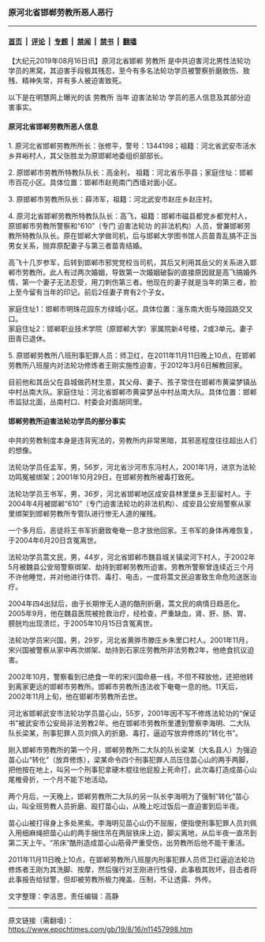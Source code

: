 ### 原河北省邯郸劳教所恶人恶行

---

#### [首页](../../../..?n11457998) &nbsp;|&nbsp; [评论](../../../../../epoch-comment?n11457998) &nbsp;|&nbsp; [专题](../../../../../epoch-special?n11457998) &nbsp;|&nbsp; [禁闻](../../../../../epoch-news?n11457998) &nbsp;|&nbsp; [禁书](../../../../../books?n11457998) &nbsp;|&nbsp; [翻墙](https://github.com/gfw-breaker/nogfw/blob/master/README.md?n11457998)


<div class="post_content" id="artbody" itemprop="articleBody">
 <!-- article content begin -->
 <p>
  【大纪元2019年08月16日讯】原河北省邯郸
  <ok href="https://www.epochtimes.com/gb/tag/%E5%8A%B3%E6%95%99%E6%89%80.html">
   劳教所
  </ok>
  是中共迫害河北男性法轮功学员的黑窝，其迫害手段极其残忍，至今有多名法轮功学员被警察折磨致伤、致残、精神失常，并有多人被迫害致死。
 </p>
 <p>
  以下是在明慧网上曝光的该
  <ok href="https://www.epochtimes.com/gb/tag/%E5%8A%B3%E6%95%99%E6%89%80.html">
   劳教所
  </ok>
  当年
  <ok href="https://www.epochtimes.com/gb/tag/%E8%BF%AB%E5%AE%B3%E6%B3%95%E8%BD%AE%E5%8A%9F.html">
   迫害法轮功
  </ok>
  学员的恶人信息及其部分迫害事实。
 </p>
 <h4>
  <b>
   原河北省邯郸劳教所恶人信息
  </b>
 </h4>
 <p>
  1. 原河北省邯郸劳教所所长：张修平，警号：1344198；祖籍：河北省武安市活水乡井峪村人，其父张胜龙为原邯郸地委组织部部长。
 </p>
 <p>
  2. 原邯郸市劳教所特教队队长：高金利， 祖籍：河北省乐亭县；家庭住址：邯郸市百花小区。具体位置：邯郸市赵苑南门西墙对面小区。
 </p>
 <p>
  3. 原邯郸市劳教所队长：薛沛军，祖籍：河北武安市赵庄乡赵庄村。
 </p>
 <p>
  4. 原河北省邯郸劳教所特教队队长：高飞，祖籍：邯郸市磁县都党乡都党村人，原邯郸市劳教所警察和“610”（专门
  <ok href="https://www.epochtimes.com/gb/tag/%E8%BF%AB%E5%AE%B3%E6%B3%95%E8%BD%AE%E5%8A%9F.html">
   迫害法轮功
  </ok>
  的非法机构）人员，曾兼邯郸劳教所特教队队长。原在邯郸大学做司机，后与邯郸大学图书馆人员苗青乱搞不正当男女关系，抛弃原配妻子与第三者苗青结婚。
 </p>
 <p>
  高飞十几岁参军，后转到邯郸市邪党党校当司机，其后又利用其岳父的关系进入邯郸市劳教所。此人有过两次婚姻，导致第一次婚姻破裂的直接原因就是高飞搞婚外情，第一个妻子无法忍受，用刀刺伤第三者。他现在的妻子就是当年的第三者，脸上至今留有当年的印记。前后2任妻子育有2个子女。
 </p>
 <p>
  家庭住址1：邯郸市明珠花园东方绿城小区。具体位置：滏东南大街与陵园路交叉口。
  <br/>
  家庭住址2：邯郸职业技术学院（原邯郸大学）家属院新4号楼，2或3单元。妻子田青已退休。
 </p>
 <p>
  5. 原邯郸劳教所八班刑事犯罪人员：师卫红，在2011年11月11日晚上10点，在邯郸劳教所八班屋内对法轮功修炼者王刚实施性迫害，于2012年3月6日解教回家。
 </p>
 <p>
  目前他和其岳父在县城做药材生意，其父母、妻子、孩子常住在邯郸市黄粱梦镇丛中村丛南大队。家庭住址：河北省邯郸市黄粱梦丛中村丛南大队。具体位置：邯郸市监狱北面，丛南村口、村委会对面胡同里。
 </p>
 <h4>
  <b>
   邯郸劳教所迫害法轮功学员的部分事实
  </b>
 </h4>
 <p>
  中共的劳教制度本身是违背宪法的，劳教所内非常黑暗，其邪恶程度往往超出人们的想像。
 </p>
 <p>
  法轮功学员任孟军，男，56岁，河北省沙河市东冯村人，2001年1月，进京为法轮功鸣冤被绑架；2001年10月29日，在邯郸劳教所被毒打致死。
 </p>
 <p>
  法轮功学员王书军，男，36岁，河北省邯郸地区成安县林里堡乡王彭留村人。于2004年4月被邯郸“610”（专门迫害法轮功的非法机构）、成安县公安局警察从家里绑架到邯郸劳教所专管队进行惨无人道的摧残。
 </p>
 <p>
  一个多月后，恶徒将王书军折磨致奄奄一息才放他回家。王书军的身体再难恢复，于2004年6月20日含冤离世。
 </p>
 <p>
  法轮功学员蒿文民，男，44岁，河北省邯郸市魏县城关镇梁河下村人，于2002年5月被魏县公安局警察绑架、劫持到邯郸劳教所迫害。劳教所警察曾连续近三个月不许他睡觉，并对他进行体罚、毒打、电击，一度将蒿文民迫害致生命危险送医治疗。
 </p>
 <p>
  2004年四4出狱后，由于长期惨无人道的酷刑折磨，蒿文民的病情日趋恶化。2005年9月，他在魏县医院被抢救治疗，经检查，严重缺血，肾、肝、肠、胃、膀胱均出现溃烂，于2005年10月15日含冤离世。
 </p>
 <p>
  法轮功学员宋兴国，男，29岁，河北省黄骅市滕庄乡朱里口村人。2001年11月，宋兴国被警察从家中再次绑架、劫持到石家庄劳教所非法劳教2年，他绝食抗议迫害。
 </p>
 <p>
  2002年10月，警察看到已绝食一年的宋兴国命悬一线，不但不释放他，还把他转到离家更远的邯郸市劳教所。邯郸市劳教所违法收下奄奄一息的他。11天后，2002年11月上旬，他在邯郸市劳教所去世。
 </p>
 <p>
  河北省邯郸武安市法轮功学员苗心山，55岁，2001年因不写不修炼法轮功的“保证书”被武安市公安局非法劳教2年。他在邯郸市劳教所里遭到警察李海明、二大队队长梁某，刑事犯罪人员刘佩入的折磨、毒打，逼迫写放弃修炼的“转化书”。
 </p>
 <p>
  刚入邯郸市劳教所的第一个月，邯郸劳教所二大队的队长梁某（大名县人）为强迫苗心山“转化”（放弃修炼），梁某命令四个刑事犯罪人员压住苗心山的两手两脚，把他按在地上，叫另一个刑事犯拿硬木棍往他屁股上死命打，此次毒打造成苗心山尾椎骨折，一个月不能下地活动。
 </p>
 <p>
  两个月后，一天晚上，邯郸劳教所二大队的另一队长李海明为了强制“转化”苗心山，叫全班劳教人员折磨、殴打苗心山，从晚上吃过饭后一直迫害到后半夜。
 </p>
 <p>
  苗心山被打得身上多处黑紫。李海明见苗心山仍不屈服，便指使刑事犯罪人员刘佩入用细麻绳把苗心山的两手捆住吊在两层铁床上边，脚尖离地，从后半夜一直吊到第二天上午。“吊床”酷刑造成苗心山筋骨严重受伤，出劳教所后他不能干重活。
 </p>
 <p>
  2011年11月11日晚上10点，在邯郸劳教所八班屋内刑事犯罪人员师卫红逼迫法轮功修炼者王刚为其洗脚、按摩，然后强行对王刚进行性侵，此事极其败坏，目击者将此事报告给狱警，但却被劳教所极力掩盖、压制，不让透露、外传。
 </p>
 <p>
  文字整理：李洁思，责任编辑：高静
 </p>
 <!-- article content end -->
 <div id="below_article_ad">
 </div>
</div>


---

原文链接（需翻墙）：https://www.epochtimes.com/gb/19/8/16/n11457998.htm